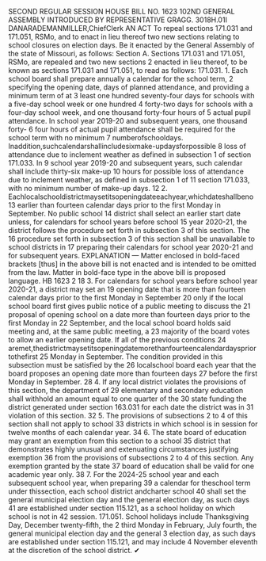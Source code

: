 SECOND REGULAR SESSION
HOUSE BILL NO. 1623
102ND GENERAL ASSEMBLY
INTRODUCED BY REPRESENTATIVE GRAGG.
3018H.01I DANARADEMANMILLER,ChiefClerk
AN ACT
To repeal sections 171.031 and 171.051, RSMo, and to enact in lieu thereof two new sections
relating to school closures on election days.
Be it enacted by the General Assembly of the state of Missouri, as follows:
Section A. Sections 171.031 and 171.051, RSMo, are repealed and two new sections
2 enacted in lieu thereof, to be known as sections 171.031 and 171.051, to read as follows:
171.031. 1. Each school board shall prepare annually a calendar for the school term,
2 specifying the opening date, days of planned attendance, and providing a minimum term of at
3 least one hundred seventy-four days for schools with a five-day school week or one hundred
4 forty-two days for schools with a four-day school week, and one thousand forty-four hours of
5 actual pupil attendance. In school year 2019-20 and subsequent years, one thousand forty-
6 four hours of actual pupil attendance shall be required for the school term with no minimum
7 numberofschooldays. Inaddition,suchcalendarshallincludesixmake-updaysforpossible
8 loss of attendance due to inclement weather as defined in subsection 1 of section 171.033. In
9 school year 2019-20 and subsequent years, such calendar shall include thirty-six make-up
10 hours for possible loss of attendance due to inclement weather, as defined in subsection 1 of
11 section 171.033, with no minimum number of make-up days.
12 2. Eachlocalschooldistrictmaysetitsopeningdateeachyear,whichdateshallbeno
13 earlier than fourteen calendar days prior to the first Monday in September. No public school
14 district shall select an earlier start date unless, for calendars for school years before school
15 year 2020-21, the district follows the procedure set forth in subsection 3 of this section. The
16 procedure set forth in subsection 3 of this section shall be unavailable to school districts in
17 preparing their calendars for school year 2020-21 and for subsequent years.
EXPLANATION — Matter enclosed in bold-faced brackets [thus] in the above bill is not enacted and is
intended to be omitted from the law. Matter in bold-face type in the above bill is proposed language.
HB 1623 2
18 3. For calendars for school years before school year 2020-21, a district may set an
19 opening date that is more than fourteen calendar days prior to the first Monday in September
20 only if the local school board first gives public notice of a public meeting to discuss the
21 proposal of opening school on a date more than fourteen days prior to the first Monday in
22 September, and the local school board holds said meeting and, at the same public meeting, a
23 majority of the board votes to allow an earlier opening date. If all of the previous conditions
24 aremet,thedistrictmaysetitsopeningdatemorethanfourteencalendardayspriortothefirst
25 Monday in September. The condition provided in this subsection must be satisfied by the
26 localschool board each year that the board proposes an opening date more than fourteen days
27 before the first Monday in September.
28 4. If any local district violates the provisions of this section, the department of
29 elementary and secondary education shall withhold an amount equal to one quarter of the
30 state funding the district generated under section 163.031 for each date the district was in
31 violation of this section.
32 5. The provisions of subsections 2 to 4 of this section shall not apply to school
33 districts in which school is in session for twelve months of each calendar year.
34 6. The state board of education may grant an exemption from this section to a school
35 district that demonstrates highly unusual and extenuating circumstances justifying exemption
36 from the provisions of subsections 2 to 4 of this section. Any exemption granted by the state
37 board of education shall be valid for one academic year only.
38 7. For the 2024-25 school year and each subsequent school year, when preparing
39 a calendar for theschool term under thissection, each school district andcharter school
40 shall set the general municipal election day and the general election day, as such days
41 are established under section 115.121, as a school holiday on which school is not in
42 session.
171.051. School holidays include Thanksgiving Day, December twenty-fifth, the
2 third Monday in February, July fourth, the general municipal election day and the general
3 election day, as such days are established under section 115.121, and may include
4 November eleventh at the discretion of the school district.
✔
